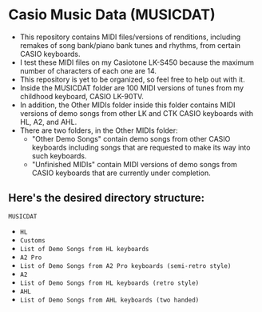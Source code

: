 # Casio Music Data (MUSICDAT)
- This repository contains MIDI files/versions of renditions, including remakes of song bank/piano bank tunes and rhythms, from certain CASIO keyboards.
- I test these MIDI files on my Casiotone LK-S450 because the maximum number of characters of each one are 14.
- This repository is yet to be organized, so feel free to help out with it.
- Inside the MUSICDAT folder are 100 MIDI versions of tunes from my childhood keyboard, CASIO LK-90TV.
- In addition, the Other MIDIs folder inside this folder contains MIDI versions of demo songs from other LK and CTK CASIO keyboards with HL, A2, and AHL.
- There are two folders, in the Other MIDIs folder:
  - "Other Demo Songs" contain demo songs from other CASIO keyboards including songs that are requested to make its way into such keyboards.
  - "Unfinished MIDIs" contain MIDI versions of demo songs from CASIO keyboards that are currently under completion.

## Here's the desired directory structure:

`MUSICDAT`
*  `HL`
  *  `Customs`
  *  `List of Demo Songs from HL keyboards`
*  `A2 Pro`
  *  `List of Demo Songs from A2 Pro keyboards (semi-retro style)`
*  `A2`
  *  `List of Demo Songs from HL keyboards (retro style)`
*  `AHL`
  *  `List of Demo Songs from AHL keyboards (two handed)`
